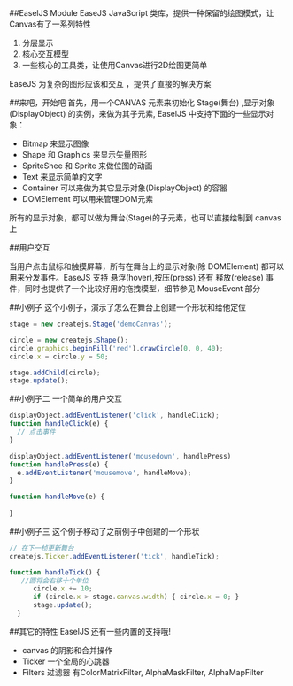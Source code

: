 ##EaselJS Module
EaseJS JavaScript 类库，提供一种保留的绘图模式，让Canvas有了一系列特性

1. 分层显示 
1. 核心交互模型
1. 一些核心的工具类，让使用Canvas进行2D绘图更简单

EaseJS 为复杂的图形应该和交互 ，提供了直接的解决方案

##来吧，开始吧
首先，用一个CANVAS 元素来初始化 Stage(舞台) ,显示对象(DisplayObject) 的实例，来做为其子元素, EaselJS 中支持下面的一些显示对象：

- Bitmap 来显示图像
- Shape 和 Graphics 来显示矢量图形
- SpriteShee 和 Sprite 来做位图的动画
- Text 来显示简单的文字
- Container 可以来做为其它显示对象(DisplayObject) 的容器 
- DOMElement 可以用来管理DOM元素

所有的显示对象，都可以做为舞台(Stage)的子元素，也可以直接绘制到 canvas上

##用户交互

当用户点击鼠标和触摸屏幕，所有在舞台上的显示对象(除 DOMElement) 都可以用来分发事件。EaseJS 支持 悬浮(hover),按压(press),还有 释放(release) 事件，同时也提供了一个比较好用的拖拽模型，细节参见 MouseEvent 部分

##小例子
这个小例子，演示了怎么在舞台上创建一个形状和给他定位 
```js
stage = new createjs.Stage('demoCanvas');

circle = new createjs.Shape();
circle.graphics.beginFill('red').drawCircle(0, 0, 40);
circle.x = circle.y = 50;

stage.addChild(circle);
stage.update();

```
##小例子二
一个简单的用户交互
```js
displayObject.addEventListener('click', handleClick);
function handleClick(e) {
  // 点击事件
}

displayObject.addEventListener('mousedown', handlePress)
function handlePress(e) {
  e.addEventListener('mousemove', handleMove);
}

function handleMove(e) {
  
}
```

##小例子三
这个例子移动了之前例子中创建的一个形状
```js
// 在下一桢更新舞台
createjs.Ticker.addEventListener('tick', handleTick);

function handleTick() {
   //圆将会右移十个单位
      circle.x += 10;
      if (circle.x > stage.canvas.width) { circle.x = 0; }
      stage.update();
  }
```

##其它的特性
EaselJS 还有一些内置的支持哦!

- canvas 的阴影和合并操作
- Ticker 一个全局的心跳器
- Filters 过滤器 有ColorMatrixFilter, AlphaMaskFilter, AlphaMapFilter